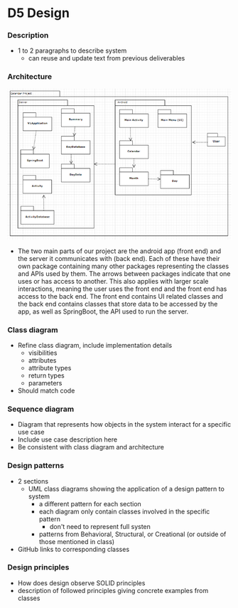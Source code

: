 # D5 Design

### Description
- 1 to 2 paragraphs to describe system
    - can reuse and update text from previous deliverables

### Architecture
![UMLPackageDiagram](Images/UMLPackageDiagram.png)
- The two main parts of our project are the android app (front end) and the server it communicates with (back end). Each of these have their own package containing many other packages representing the classes and APIs used by them. The arrows between packages indicate that one uses or has access to another. This also applies with larger scale interactions, meaning the user uses the front end and the front end has access to the back end. The front end contains UI related classes and the back end contains classes that store data to be accessed by the app, as well as SpringBoot, the API used to run the server.

### Class diagram
- Refine class diagram, include implementation details
    - visibilities
    - attributes
    - attribute types
    - return types
    - parameters
- Should match code

### Sequence diagram
- Diagram that represents how objects in the system interact for a specific use case
- Include use case description here
- Be consistent with class diagram and architecture

### Design patterns
- 2 sections
    - UML class diagrams showing the application of a design pattern to system
        - a different pattern for each section
        - each diagram only contain classes involved in the specific pattern
            - don't need to represent full systen
        - patterns from Behavioral, Structural, or Creational (or outside of those mentioned in class)
- GitHub links to corresponding classes

### Design principles
- How does design observe SOLID principles
- description of followed principles giving concrete examples from classes

